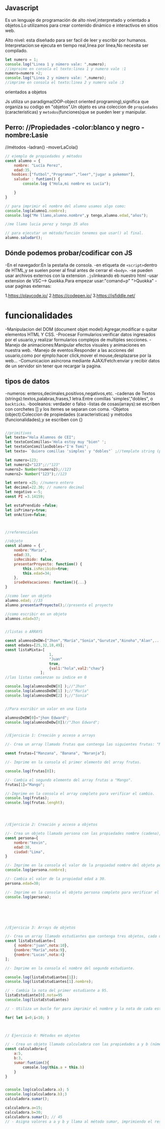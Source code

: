 ## Javascript

Es un lenguaje de programación de alto nivel,interpretado y orientado a objetos.Lo utilizamos para crear contenido dinámico e interactivos en sitios web.

Alto nivel: esta diseñado para ser facil de leer y escribir por humanos.
Interpretacion:se ejecuta en tiempo real,linea por linea,No necesita ser compilado.

```js
let numero = 1;
console.log("Linea 1 y número vale: ",numero); 
//improime en consola el texto:linea 1 y numero vale :1
numero=numero +2;
console.log("Linea 2 y número vale: ",numero); 
//imprime en consola el texto:linea 2 y numero vale :3

```

orientados a objetos

Js utiliza un paradigma(OOP-object oriented programing),significa que organiza su codigo en "objetos".Un objeto es una coleccion de `propiedades` (caracteristicas) y `metodos`(funciones)que se pueden leer y manipular.

Perro:
//Propiedades
-color:blanco y negro
-nombre:Lasie
-
//métodos
-ladran()
-moverLaCola()

```js
// ejemplo de propiedades y métodos
const alumno = { 
    nombre: "Lucía Perez",
    edad:35,
   hoobies:["futbol","Programar","leer","jugar a pokemon"],
    saludar : funtion() {
        console.log ("Hola,mi nombre es Lucía");

    }
}

// para imprimir el nombre del alumno usamos algo como:
console.log(alumno1.nombre);
console.log("Me llamo,alumno.nombre",y tengo,alumno.edad,"años");

//me llamo lucia perez y tengo 35 años

// para ejecutar un método/función tenemos que usar() al final.
alumno.saludar();


```
## Dónde podemos probar/codificar con JS
-En el navegador:En la pestaña de consola.
-en etiqueta de `<script>`dentro de HTML,y se suelen poner al final antes de cerrar el `<body>`.
-se pueden usar archivos externos con la extension `.js`linkeando eb nuestro html <script src="./jsmiscript.js"></script>
-usar extension de VSC--> Quokka.Para empezar usar:"comand+p" ">Quokka"
-usar paginas externas:

1.https://playcode.io/
2.https://codepen.io/
3.https://jsfiddle.net/

# funcionalidades

-Manipulacion del DOM (document objet model):Agregar,modificar o quitar elementos HTML Y CSS.
-Procesar Formularios:verificar datos ingresados por el usuario,y realizar formularios complejos de multiples secciones.
-Manejo de animaciones:Manipular efectos visuales y animaciones en nuestra web.
-Manejo de eventos:Responder a las acciones del usuario,como por ejmplo:hacer click,mover el mouse,desplazarse por la web...
-Comunicacion asíncrona mediante AJAX/Fetch:enviar y recibir datos de un servidor sin tener que recargar la pagina.


## tipos de datos

-numeros: enteros,decimales,positivos,negativos,etc.
-cadenas de Textos (strings):textos,palabras,frases,1 letra.Entre comillas 'simples',"dobles", o `backticks`.
-booleanos: verdader o falso
-listas de cosas(arrays):se escriben con corchetes [] y los itemes se separan con coma.
-Objetos (object):Coleccion de propiedades (caracteristicas) y métodos (funcionalidades),y se escriben con {}

```js

//primitivos
let texto="Hola Alumnos de CEI";
let textoConComillas='Hola estoy muy "bien" ';
let textoConComillasDobles="I'm Tomi";
let texto= `Quiero comillas 'simples' y "dobles"` ;//template string (plantilla)

let numero=123;
let numero2="123";//"123"
numero2= Number(numero2);//123
numero2= Number("123");//123

let entero =25; //numero entero
let decimal=22.30; // numero decimal
let negativo =-5;
const PI =3.14159;

let estaPrendido =false;
let isPrimary=true;
let onActive=false;



//referenciales

//objeto
const alumno = {
    nombre:"Mario",
    edad:33,
    isRecibido: false,
    presentarProyecto: function() {
        this.isRecibido=true;
        this.edad=34;
    },
    irseDeVacaciones: function(){...}
}

//como leer un objeto
alumno.edad; //33
alumno.presentarProyecto();//presenta el proyecto

//como escribir en un objeto
alumnos.edad=37;


//listas o ARRAYS

const alumnosDeDW=["Jhon","María","Sonia","Gurutze","Ainoha","Alan",...];
const edades=[25,32,18,49];
const listaMixta=[
                    1,
                    "Juan"
                    true,
                    {val1:"hola",val2:"chau"}
                ];
//las listas comienzan su indice en 0

console.log(alumnosDeDW[0] );//"Jhon"
console.log(alumnosDeDW[1] );//"María"
console.log(alumnosDeDW[2] );//"Sonia"


//Para escribir un valor en una lista

alumnosDeDW[0]="jhon Edward";
console.log(alumnosDeDw[0])//"Jhon Edward";

```



```js

//Ejercicio 1: Creación y acceso a arrays

//- Crea un array llamado frutas que contenga las siguientes frutas: "Manzana", "Banana", "Naranja".

const frutas=["Manzana", "Banana", "Naranja"];

//- Imprime en la consola el primer elemento del array frutas.

console.log(frutas[0]);

//- Cambia el segundo elemento del array frutas a "Mango".
frutas[1]="Mango";

//-Imprime en la consola el array completo para verificar el cambio.
console.log(frutas);
console.log(frutas.lenght);




//Ejercicio 2: Creación y acceso a objetos

//- Crea un objeto llamado persona con las propiedades nombre (cadena), edad (número) y ciudad (cadena).
const persona={
    nombre:"kevin",
    edad:30,
    ciudad:"Lima",
}

//- Imprime en la consola el valor de la propiedad nombre del objeto persona.
console.log(persona.nombre);

//- Cambia el valor de la propiedad edad a 30.
persona.edad=30;

//- Imprime en la consola el objeto persona completo para verificar el cambio.
console.log(persona);






//Ejercicio 3: Arrays de objetos

//- Crea un array llamado estudiantes que contenga tres objetos, cada uno representando a un estudiante con - las propiedades `nombre`y `nota`.
const listaEstudiante=[
    { nombre:"juan",nota:10},
    {nombre:"María",nota:9},
    {nombre:"Lucas",nota:4}
];

//- Imprime en la consola el nombre del segundo estudiante.

console.log(listaEstudiantes[1]);
console.log(listaEstudiantes[1].nombre); 

// - Cambia la nota del primer estudiante a 95.
listaEstudiante[0].nota=95
console.log(listaEstudiantes)

// - Utiliza un bucle for para imprimir el nombre y la nota de cada estudiante en la consola.

for( let i=0;i<10; )
  


// Ejercicio 4: Métodos en objetos

// - Crea un objeto llamado calculadora con las propiedades a y b (números) y un método sumar que retorne la suma de a y b.
const calculadora={
    a:5,
    b:3,
    sumar:funtion(){
        comsole.log(this.a + this.b)
    }
}


console.log(calculadora.a); 5
console.log(calculadora.b);3
calculadora.sumar();

calculadora.a=15;
calculadora.b=30;
calculadora.sumar(); // 45
// - Asigna valores a a y b y llama al método sumar, imprimiendo el resultado en la consola.